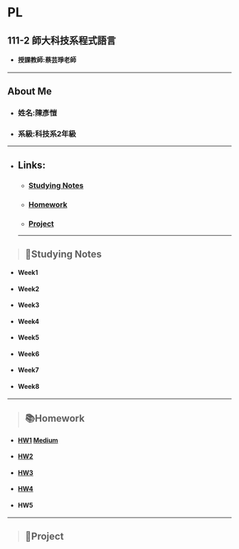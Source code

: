 # PL
## 111-2 師大科技系程式語言
+ #### 授課教師:蔡芸琤老師

*****
## About Me
  + ### 姓名:陳彥愷
  + ### 系級:科技系2年級
  
*****
+ ## Links:
  + ### [Studying Notes](#notes)
  + ### [Homework](#homework)
  + ### [Project](#works)
  
  *****
> ## <h2 id="notes">📝Studying Notes</h2>
+ #### Week1

+ #### Week2

+ #### Week3

+ #### Week4

+ #### Week5

+ #### Week6

+ #### Week7
 
+ #### Week8

*****
> ## <h2 id="homework">📚Homework</h2>
+ #### [HW1](https://github.com/ka911031/PL/tree/main/HW1)  [Medium](https://medium.com/@41071221h/%E5%8F%B0%E5%8C%97%E5%B8%82%E6%A9%9F%E8%BB%8A%E7%AB%8A%E7%9B%9C%E9%BB%9E%E4%BD%8D%E8%B3%87%E8%A8%8A-ba203241a362)
+ #### [HW2](https://github.com/ka911031/PL/tree/main/HW2)
+ #### [HW3](https://github.com/ka911031/PL/tree/main/HW3)
+ #### [HW4](https://github.com/ka911031/PL/tree/main/HW4)
+ #### HW5
*****
> ### <h2 id="works">💼Project</h2>
